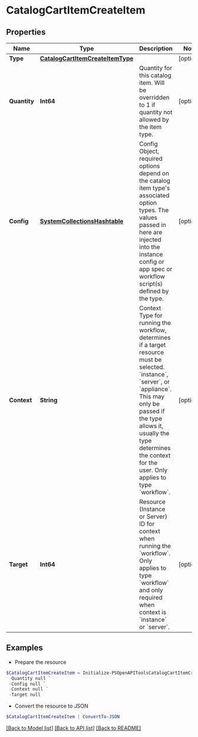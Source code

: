 # CatalogCartItemCreateItem
## Properties

Name | Type | Description | Notes
------------ | ------------- | ------------- | -------------
**Type** | [**CatalogCartItemCreateItemType**](CatalogCartItemCreateItemType.md) |  | [optional] 
**Quantity** | **Int64** | Quantity for this catalog item. Will be overridden to 1 if quantity not allowed by the item type.  | [optional] 
**Config** | [**SystemCollectionsHashtable**](.md) | Config Object, required options depend on the catalog item type&#39;s associated option types. The values passed in here are injected into the instance config or app spec or workflow script(s) defined by the type.  | [optional] 
**Context** | **String** | Context Type for running the workflow, determines if a target resource must be selected. &#x60;instance&#x60;, &#x60;server&#x60;, or &#x60;appliance&#x60;. This may only be passed if the type allows it, usually the type determines the context for the user. Only applies to type &#x60;workflow&#x60;.  | [optional] 
**Target** | **Int64** | Resource (Instance or Server) ID for context when running the &#x60;workflow&#x60;. Only applies to type &#x60;workflow&#x60; and only required when context is &#x60;instance&#x60; or &#x60;server&#x60;.  | [optional] 

## Examples

- Prepare the resource
```powershell
$CatalogCartItemCreateItem = Initialize-PSOpenAPIToolsCatalogCartItemCreateItem  -Type null `
 -Quantity null `
 -Config null `
 -Context null `
 -Target null
```

- Convert the resource to JSON
```powershell
$CatalogCartItemCreateItem | ConvertTo-JSON
```

[[Back to Model list]](../README.md#documentation-for-models) [[Back to API list]](../README.md#documentation-for-api-endpoints) [[Back to README]](../README.md)


